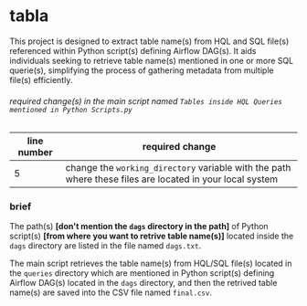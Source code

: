 # tabla
This project is designed to extract table name(s) from HQL and SQL file(s) referenced within Python script(s) defining Airflow DAG(s). It aids individuals seeking to retrieve table name(s) mentioned in one or more SQL querie(s), simplifying the process of gathering metadata from multiple file(s) efficiently.

###### required change(s) in the main script named `Tables inside HQL Queries mentioned in Python Scripts.py`
| line number | required change |
|----------|----------|
| 5 | change the `working_directory` variable with the path where these files are located in your local system |

### brief
The path(s) <b>[don't mention the `dags` directory in the path]</b> of Python script(s) <b>[from where you want to retrive table name(s)]</b> located inside the `dags` directory are listed in the file named `dags.txt`.

The main script retrieves the table name(s) from HQL/SQL file(s) located in the `queries` directory which are mentioned in Python script(s) defining Airflow DAG(s) located in the `dags` directory, and then the retrived table name(s) are saved into the CSV file named `final.csv`.
